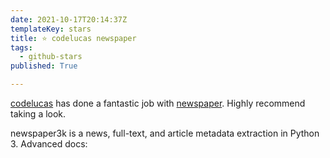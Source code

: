 ```yaml
---
date: 2021-10-17T20:14:37Z
templateKey: stars
title: ⭐ codelucas newspaper
tags:
  - github-stars
published: True

---
```


[codelucas](https://github.com/codelucas) has done a fantastic job with [newspaper](https://github.com/codelucas/newspaper). Highly recommend taking a look.

newspaper3k is a news, full-text, and article metadata extraction in Python 3. Advanced docs:
